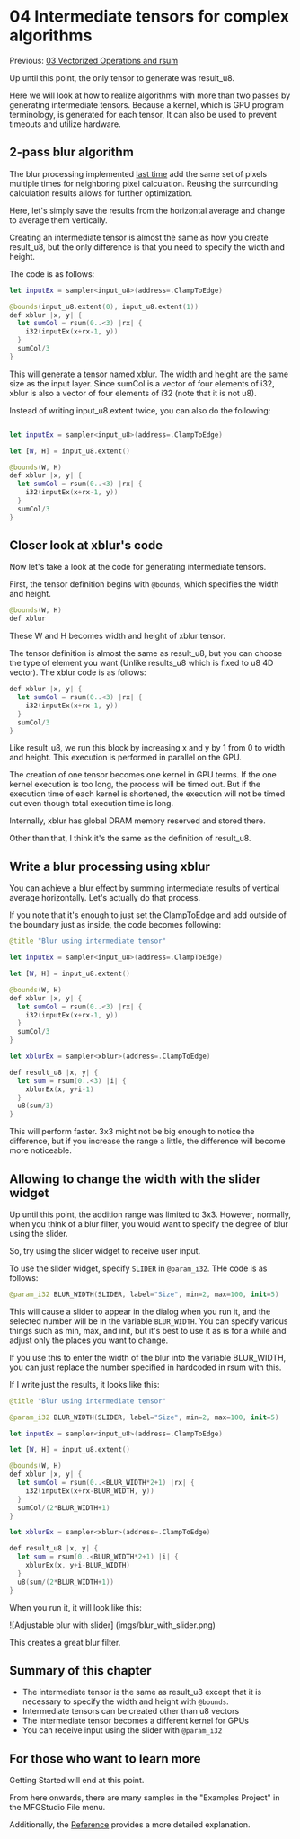 # 04 Intermediate tensors for complex algorithms

Previous: [03 Vectorized Operations and rsum](03_VectorRsum.md)

Up until this point, the only tensor to generate was result_u8.

Here we will look at how to realize algorithms with more than two passes by generating intermediate tensors.
Because a kernel, which is GPU program terminology, is generated for each tensor,
It can also be used to prevent timeouts and utilize hardware.

## 2-pass blur algorithm

The blur processing implemented [last time](03_VectorRsum.md) add the same set of pixels multiple times for neighboring pixel calculation.
Reusing the surrounding calculation results allows for further optimization.

Here, let's simply save the results from the horizontal average and change to average them vertically.

Creating an intermediate tensor is almost the same as how you create result_u8, but the only difference is that you need to specify the width and height.

The code is as follows:

```swift
let inputEx = sampler<input_u8>(address=.ClampToEdge)

@bounds(input_u8.extent(0), input_u8.extent(1))
def xblur |x, y| {
  let sumCol = rsum(0..<3) |rx| {
    i32(inputEx(x+rx-1, y))
  }
  sumCol/3
}
```

This will generate a tensor named xblur. The width and height are the same size as the input layer.
Since sumCol is a vector of four elements of i32, xblur is also a vector of four elements of i32 (note that it is not u8).

Instead of writing input_u8.extent twice, you can also do the following:

```swift

let inputEx = sampler<input_u8>(address=.ClampToEdge)

let [W, H] = input_u8.extent()

@bounds(W, H)
def xblur |x, y| {
  let sumCol = rsum(0..<3) |rx| {
    i32(inputEx(x+rx-1, y))
  }
  sumCol/3
}
```

## Closer look at xblur's code

Now let's take a look at the code for generating intermediate tensors.

First, the tensor definition begins with `@bounds`, which specifies the width and height.

```swift
@bounds(W, H)
def xblur
```

These W and H becomes width and height of xblur tensor.

The tensor definition is almost the same as result_u8, but you can choose the type of element you want (Unlike results_u8 which is fixed to u8 4D vector).
The xblur code is as follows:

```swift
def xblur |x, y| {
  let sumCol = rsum(0..<3) |rx| {
    i32(inputEx(x+rx-1, y))
  }
  sumCol/3
}
```

Like result_u8, we run this block by increasing x and y by 1 from 0 to width and height.
This execution is performed in parallel on the GPU.

The creation of one tensor becomes one kernel in GPU terms.
If the one kernel execution is too long, the process will be timed out.
But if the execution time of each kernel is shortened, the execution will not be timed out even though total execution time is long.

Internally, xblur has global DRAM memory reserved and stored there.

Other than that, I think it's the same as the definition of result_u8.

## Write a blur processing using xblur

You can achieve a blur effect by summing intermediate results of vertical average horizontally.
Let's actually do that process.

If you note that it's enough to just set the ClampToEdge and add outside of the boundary just as inside, the code becomes following:

```swift
@title "Blur using intermediate tensor"

let inputEx = sampler<input_u8>(address=.ClampToEdge)

let [W, H] = input_u8.extent()

@bounds(W, H)
def xblur |x, y| {
  let sumCol = rsum(0..<3) |rx| {
    i32(inputEx(x+rx-1, y))
  }
  sumCol/3
}

let xblurEx = sampler<xblur>(address=.ClampToEdge)

def result_u8 |x, y| {
  let sum = rsum(0..<3) |i| {
    xblurEx(x, y+i-1)
  }
  u8(sum/3)
}
```

This will perform faster.
3x3 might not be big enough to notice the difference, but if you increase the range a little, the difference will become more noticeable.

## Allowing to change the width with the slider widget

Up until this point, the addition range was limited to 3x3.
However, normally, when you think of a blur filter, you would want to specify the degree of blur using the slider.

So, try using the slider widget to receive user input.

To use the slider widget, specify `SLIDER` in `@param_i32`.
THe code is as follows:

```swift
@param_i32 BLUR_WIDTH(SLIDER, label="Size", min=2, max=100, init=5)
```

This will cause a slider to appear in the dialog when you run it, and the selected number will be in the variable `BLUR_WIDTH`.
You can specify various things such as min, max, and init, but it's best to use it as is for a while and adjust only the places you want to change.

If you use this to enter the width of the blur into the variable BLUR_WIDTH, you can just replace the number specified in hardcoded in rsum with this.

If I write just the results, it looks like this:

```swift
@title "Blur using intermediate tensor"

@param_i32 BLUR_WIDTH(SLIDER, label="Size", min=2, max=100, init=5)

let inputEx = sampler<input_u8>(address=.ClampToEdge)

let [W, H] = input_u8.extent()

@bounds(W, H)
def xblur |x, y| {
  let sumCol = rsum(0..<BLUR_WIDTH*2+1) |rx| {
    i32(inputEx(x+rx-BLUR_WIDTH, y))
  }
  sumCol/(2*BLUR_WIDTH+1)
}

let xblurEx = sampler<xblur>(address=.ClampToEdge)

def result_u8 |x, y| {
  let sum = rsum(0..<BLUR_WIDTH*2+1) |i| {
    xblurEx(x, y+i-BLUR_WIDTH)
  }
  u8(sum/(2*BLUR_WIDTH+1))
}
```

When you run it, it will look like this:

![Adjustable blur with slider] (imgs/blur_with_slider.png)

This creates a great blur filter.

## Summary of this chapter

- The intermediate tensor is the same as result_u8 except that it is necessary to specify the width and height with `@bounds`.
- Intermediate tensors can be created other than u8 vectors
- The intermediate tensor becomes a different kernel for GPUs
- You can receive input using the slider with `@param_i32`

## For those who want to learn more

Getting Started will end at this point.

From here onwards, there are many samples in the "Examples Project" in the MFGStudio File menu.

Additionally, the [Reference](../Reference/README.md) provides a more detailed explanation.